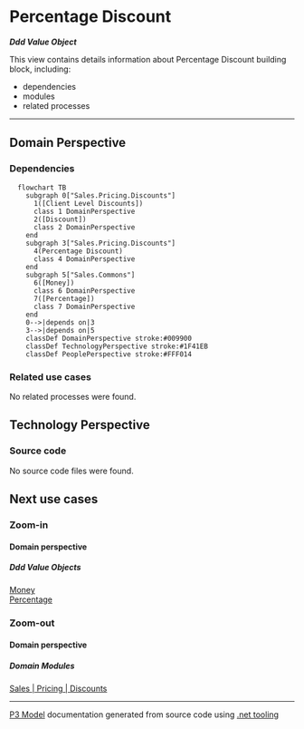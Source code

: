 ﻿
# Percentage Discount

***Ddd Value Object***  

This view contains details information about Percentage Discount building block, including:
- dependencies
- modules
- related processes  

---



## Domain Perspective


### Dependencies

```mermaid
  flowchart TB
    subgraph 0["Sales.Pricing.Discounts"]
      1([Client Level Discounts])
      class 1 DomainPerspective
      2([Discount])
      class 2 DomainPerspective
    end
    subgraph 3["Sales.Pricing.Discounts"]
      4(Percentage Discount)
      class 4 DomainPerspective
    end
    subgraph 5["Sales.Commons"]
      6([Money])
      class 6 DomainPerspective
      7([Percentage])
      class 7 DomainPerspective
    end
    0-->|depends on|3
    3-->|depends on|5
    classDef DomainPerspective stroke:#009900
    classDef TechnologyPerspective stroke:#1F41EB
    classDef PeoplePerspective stroke:#FFF014
```

### Related use cases

No related processes were found.  

## Technology Perspective


### Source code

No source code files were found.  

## Next use cases


### Zoom-in


#### Domain perspective


##### Ddd Value Objects

[Money](../../Commons/Money.md)  
[Percentage](../../Commons/Percentage.md)  

### Zoom-out


#### Domain perspective


##### Domain Modules

[Sales | Pricing | Discounts](Discounts-module.md)  

---

[P3 Model](https://github.com/P3-model/P3-model) documentation generated from source code using [.net tooling](https://github.com/P3-model/P3-model-dotnet)